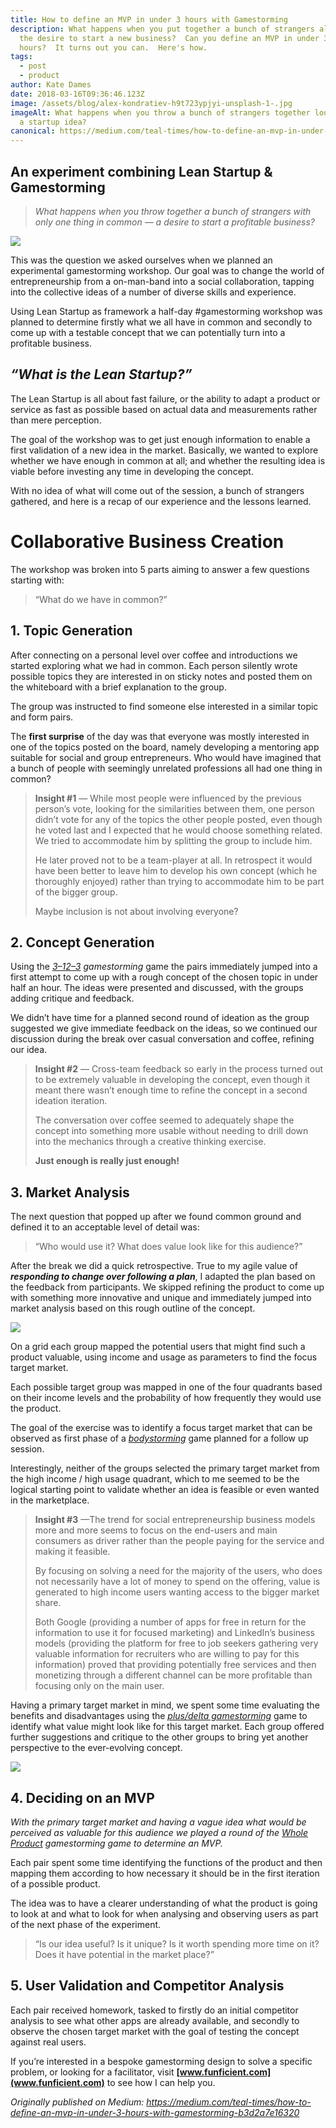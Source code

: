 ```yaml
---
title: How to define an MVP in under 3 hours with Gamestorming
description: What happens when you put together a bunch of strangers all with
  the desire to start a new business?  Can you define an MVP in under 3
  hours?  It turns out you can.  Here's how.
tags:
  - post
  - product
author: Kate Dames
date: 2018-03-16T09:36:46.123Z
image: /assets/blog/alex-kondratiev-h9t723ypjyi-unsplash-1-.jpg
imageAlt: What happens when you throw a bunch of strangers together looking for
  a startup idea?
canonical: https://medium.com/teal-times/how-to-define-an-mvp-in-under-3-hours-with-gamestorming-b3d2a7e16320
---
```

## An experiment combining Lean Startup & Gamestorming

> *What happens when you throw together a bunch of strangers with only one thing in common — a desire to start a profitable business?*

![](https://miro.medium.com/max/1400/1*g3qXjwnagHIRMvE_PPXgjw.jpeg)

This was the question we asked ourselves when we planned an experimental gamestorming workshop. Our goal was to change the world of entrepreneurship from a on-man-band into a social collaboration, tapping into the collective ideas of a number of diverse skills and experience.

Using Lean Startup as framework a half-day #gamestorming workshop was planned to determine firstly what we all have in common and secondly to come up with a testable concept that we can potentially turn into a profitable business.

## *“What is the Lean Startup?”*

The Lean Startup is all about fast failure, or the ability to adapt a product or service as fast as possible based on actual data and measurements rather than mere perception.

The goal of the workshop was to get just enough information to enable a first validation of a new idea in the market. Basically, we wanted to explore whether we have enough in common at all; and whether the resulting idea is viable before investing any time in developing the concept.

With no idea of what will come out of the session, a bunch of strangers gathered, and here is a recap of our experience and the lessons learned.

# Collaborative Business Creation

The workshop was broken into 5 parts aiming to answer a few questions starting with:

> “What do we have in common?”

## 1. Topic Generation

After connecting on a personal level over coffee and introductions we started exploring what we had in common. Each person silently wrote possible topics they are interested in on sticky notes and posted them on the whiteboard with a brief explanation to the group.

The group was instructed to find someone else interested in a similar topic and form pairs.

The **first surprise** of the day was that everyone was mostly interested in one of the topics posted on the board, namely developing a mentoring app suitable for social and group entrepreneurs. Who would have imagined that a bunch of people with seemingly unrelated professions all had one thing in common?

> **Insight #1** — While most people were influenced by the previous person’s vote, looking for the similarities between them, one person didn’t vote for any of the topics the other people posted, even though he voted last and I expected that he would choose something related. We tried to accommodate him by splitting the group to include him.
>
> He later proved not to be a team-player at all. In retrospect it would have been better to leave him to develop his own concept (which he thoroughly enjoyed) rather than trying to accommodate him to be part of the bigger group.
>
> Maybe inclusion is not about involving everyone?

## 2. Concept Generation

Using the *[3–12–3](http://gamestorming.com/3-12-3-brainstorm/) gamestorming* game the pairs immediately jumped into a first attempt to come up with a rough concept of the chosen topic in under half an hour. The ideas were presented and discussed, with the groups adding critique and feedback.

We didn’t have time for a planned second round of ideation as the group suggested we give immediate feedback on the ideas, so we continued our discussion during the break over casual conversation and coffee, refining our idea.

> **Insight #2** — Cross-team feedback so early in the process turned out to be extremely valuable in developing the concept, even though it meant there wasn’t enough time to refine the concept in a second ideation iteration.
>
> The conversation over coffee seemed to adequately shape the concept into something more usable without needing to drill down into the mechanics through a creative thinking exercise.
>
> **Just enough is really just enough!**

## 3. Market Analysis

The next question that popped up after we found common ground and defined it to an acceptable level of detail was:

> “Who would use it? What does value look like for this audience?”

After the break we did a quick retrospective. True to my agile value of ***responding to change over following a plan***, I adapted the plan based on the feedback from participants. We skipped refining the product to come up with something more innovative and unique and immediately jumped into market analysis based on this rough outline of the concept.

![](https://miro.medium.com/max/1400/1*Up7lcc96CriCbkjlGVGl5w.jpeg)

On a grid each group mapped the potential users that might find such a product valuable, using income and usage as parameters to find the focus target market.

Each possible target group was mapped in one of the four quadrants based on their income levels and the probability of how frequently they would use the product.

The goal of the exercise was to identify a focus target market that can be observed as first phase of a *[bodystorming](http://gamestorming.com/bodystorming/)* game planned for a follow up session.

Interestingly, neither of the groups selected the primary target market from the high income / high usage quadrant, which to me seemed to be the logical starting point to validate whether an idea is feasible or even wanted in the marketplace.

> **Insight #3** —The trend for social entrepreneurship business models more and more seems to focus on the end-users and main consumers as driver rather than the people paying for the service and making it feasible.
>
> By focusing on solving a need for the majority of the users, who does not necessarily have a lot of money to spend on the offering, value is generated to high income users wanting access to the bigger market share.
>
> Both Google (providing a number of apps for free in return for the information to use it for focused marketing) and LinkedIn’s business models (providing the platform for free to job seekers gathering very valuable information for recruiters who are willing to pay for this information) proved that providing potentially free services and then monetizing through a different channel can be more profitable than focusing only on the main user.

Having a primary target market in mind, we spent some time evaluating the benefits and disadvantages using the *[plus/delta gamestorming](http://gamestorming.com/plusdelta/)* game to identify what value might look like for this target market. Each group offered further suggestions and critique to the other groups to bring yet another perspective to the ever-evolving concept.

![](https://miro.medium.com/max/1400/1*AfJ2qpl6w290V2lJF5wroQ.jpeg)

## 4. Deciding on an MVP

*With the primary target market and having a vague idea what would be perceived as valuable for this audience we played a round of the [Whole Product](http://gamestorming.com/whole-product-game/) gamestorming game to determine an MVP.*

Each pair spent some time identifying the functions of the product and then mapping them according to how necessary it should be in the first iteration of a possible product.

The idea was to have a clearer understanding of what the product is going to look at and what to look for when analysing and observing users as part of the next phase of the experiment.

> “Is our idea useful? Is it unique? Is it worth spending more time on it? Does it have potential in the market place?”

## 5. User Validation and Competitor Analysis

Each pair received homework, tasked to firstly do an initial competitor analysis to see what other apps are already available, and secondly to observe the chosen target market with the goal of testing the concept against real users.



If you’re interested in a bespoke gamestorming design to solve a specific problem, or looking for a facilitator, visit **[www.funficient.com](www.funficient.com)** to see how I can help you.



*Originally published on Medium: https://medium.com/teal-times/how-to-define-an-mvp-in-under-3-hours-with-gamestorming-b3d2a7e16320*